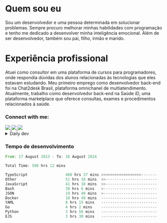 # Quem sou eu
Sou um desenvolvedor e uma pessoa determinada em solucionar problemas. Sempre procuro melhorar minhas habilidades com programação e tenho me dedicado a desenvolver minha inteligência emocional. Além de ser desenvolvedor, também sou pai, filho, irmão e marido.

# Experiência profissional
Atuei como consultor em uma plataforma de cursos para programadores, onde respondia dúvidas dos alunos relacionadas às tecnologias que eles estavam estudando.
Meu primeiro emprego como desenvolvedor back-end foi na Chat2desk Brasil, plataforma omnichanel de multiatendimento.
Atualmente, trabalho como desenvolvedor back-end na Saúde iD, uma plataforma marketplace que oferece consultas, exames e procedimentos relacionados à saúde.

### Connect with me:
<a href="https://www.linkedin.com/in/theusmoreira" target="_blank" >
<img src="https://img.shields.io/badge/linkedin-%230077B5.svg?&style=for-the-badge&logo=linkedin&logoColor=white ">
</a>
<a href="https://www.instagram.com/matheus.s.moreira/" target="_blank">
<img src="https://img.shields.io/badge/instagram-%23E4405F.svg?&style=for-the-badge&logo=instagram&logoColor=white">
</a>
<a href="mailto:matheussm301@gmail.com"  target="_blank">
<img src="https://img.shields.io/badge/gmail-%23E4405F.svg?&style=for-the-badge&logo=gmail&logoColor=white">
</a>


<details>
  <summary>Daily dev </summary>
<p>
  <a href="https://app.daily.dev/matheussantos"><img src="https://github.com/matheus-santos-moreira/matheus-santos-moreira/blob/master/devcard.svg" width="200" alt="Matheus Santos's Dev Card"/></a>
 </p>
</details>

<h3>Tempo de desenvolvimento</h3>

<!--START_SECTION:waka-->

```rust
From: 17 August 2023 - To: 16 August 2024

Total Time: 596 hrs 12 mins

TypeScript                 460 hrs 37 mins >>>>>>>>>>>>>>>>>>-------   71.14 %
Other                      51 hrs 18 mins  >>-----------------------   07.92 %
JavaScript                 41 hrs 18 mins  >>-----------------------   06.38 %
Bash                       30 hrs 6 mins   >------------------------   04.65 %
JSON                       19 hrs 40 mins  >------------------------   03.04 %
Docker                     10 hrs 49 mins  -------------------------   01.67 %
YAML                       8 hrs 15 mins   -------------------------   01.28 %
Go                         4 hrs 2 mins    -------------------------   00.62 %
Python                     3 hrs 56 mins   -------------------------   00.61 %
EJS                        3 hrs 30 mins   -------------------------   00.54 %
```

<!--END_SECTION:waka-->
